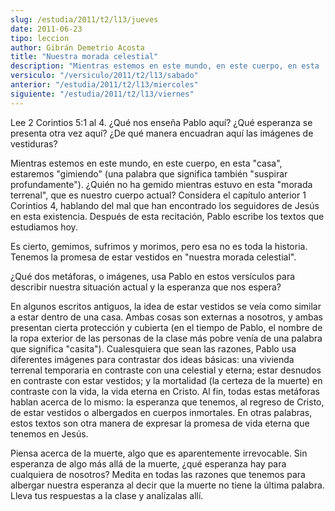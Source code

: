```yaml
---
slug: /estudia/2011/t2/l13/jueves
date: 2011-06-23
tipo: leccion
author: Gibrán Demetrio Acosta
title: "Nuestra morada celestial"
description: "Mientras estemos en este mundo, en este cuerpo, en esta 'casa', estaremos  'gimiendo' (una palabra que significa también 'suspirar profundamente'). ¿Quién  no ha gemido mientras estuvo en esta 'morada terrenal', que es nuestro cuerpo  actual? Considera el capítulo anterior 1 C..."
versiculo: "/versiculo/2011/t2/l13/sabado"
anterior: "/estudia/2011/t2/l13/miercoles"
siguiente: "/estudia/2011/t2/l13/viernes"
---
```


Lee 2 Corintios 5:1 al 4. ¿Qué nos enseña Pablo aquí? ¿Qué esperanza se presenta otra vez aquí? ¿De qué manera encuadran aquí las imágenes de vestiduras?

Mientras estemos en este mundo, en este cuerpo, en esta "casa", estaremos "gimiendo" (una palabra que significa también "suspirar profundamente"). ¿Quién no ha gemido mientras estuvo en esta "morada terrenal", que es nuestro cuerpo actual? Considera el capítulo anterior 1 Corintios 4, hablando del mal que han encontrado los seguidores de Jesús en esta existencia. Después de esta recitación, Pablo escribe los textos que estudiamos hoy.

Es cierto, gemimos, sufrimos y morimos, pero esa no es toda la historia. Tenemos la promesa de estar vestidos en "nuestra morada celestial".

¿Qué dos metáforas, o imágenes, usa Pablo en estos versículos para describir nuestra situación actual y la esperanza que nos espera?

En algunos escritos antiguos, la idea de estar vestidos se veía como similar a estar dentro de una casa. Ambas cosas son externas a nosotros, y ambas presentan cierta protección y cubierta (en el tiempo de Pablo, el nombre de la ropa exterior de las personas de la clase más pobre venía de una palabra que significa "casita"). Cualesquiera que sean las razones, Pablo usa diferentes imágenes para contrastar dos ideas básicas: una vivienda terrenal temporaria en contraste con una celestial y eterna; estar desnudos en contraste con estar vestidos; y la mortalidad (la certeza de la muerte) en contraste con la vida, la vida eterna en Cristo. Al fin, todas estas metáforas hablan acerca de lo mismo: la esperanza que tenemos, al regreso de Cristo, de estar vestidos o albergados en cuerpos inmortales. En otras palabras, estos textos son otra manera de expresar la promesa de vida eterna que tenemos en Jesús.

Piensa acerca de la muerte, algo que es aparentemente irrevocable. Sin esperanza de algo más allá de la muerte, ¿qué esperanza hay para cualquiera de nosotros? Medita en todas las razones que tenemos para albergar nuestra esperanza al decir que la muerte no tiene la última palabra. Lleva tus respuestas a la clase y analízalas allí.
